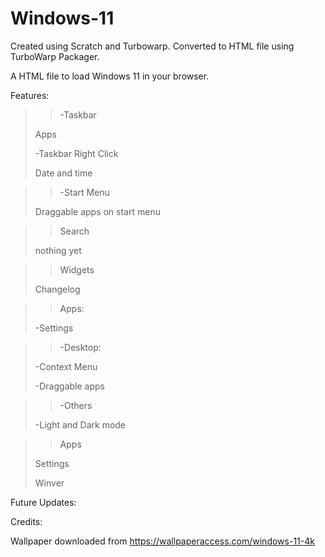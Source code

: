 # Windows-11
Created using Scratch and Turbowarp. 
Converted to HTML file using TurboWarp Packager.

A HTML file to load Windows 11 in your browser.

Features:

>>-Taskbar
>
>Apps
>
>-Taskbar Right Click
>
>Date and time

>>-Start Menu
>
>Draggable apps on start menu

>>Search
>
>nothing yet

>>Widgets
>
>Changelog

>>Apps:
>
>-Settings

>>-Desktop:
>
>-Context Menu
>
>-Draggable apps

>>-Others
>
>-Light and Dark mode

>>Apps
>
>Settings
>
>Winver
>
Future Updates:

Credits:

Wallpaper downloaded from https://wallpaperaccess.com/windows-11-4k
